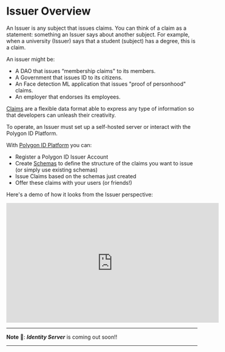 # Issuer Overview

An Issuer is any subject that issues claims. You can think of a claim as a statement: something an Issuer says about another subject. For example, when a university (Issuer) says that a student (subject) has a degree, this is a claim.

An issuer might be: 

- A DAO that issues “membership claims" to its members.
- A Government that issues ID to its citizens.
- An Face detection ML application that issues "proof of personhood" claims. 
- An employer that endorses its employees.

<a href="https://docs.iden3.io/protocol/claims-structure/" target="_blank">Claims</a> are a flexible data format able to express any type of information so that developers can unleash their creativity.

To operate, an Issuer must set up a self-hosted server or interact with the Polygon ID Platform. 

With [Polygon ID Platform](https://platform-test.polygonid.com/) you can: 

- Register a Polygon ID Issuer Account
- Create <a href="https://docs.iden3.io/protocol/claim-schema/" target="_blank">Schemas</a> to define the structure of the claims you want to issue (or simply use existing schemas)
- Issue Claims based on the schemas just created 
- Offer these claims with your users (or friends!)

Here's a demo of how it looks from the Issuer perspective:


<div align="center">
<iframe width="560" height="315" src="https://www.youtube.com/embed/VClUFjs8lh8" title="YouTube video player" frameborder="0" allow="accelerometer; autoplay; clipboard-write; encrypted-media; gyroscope; picture-in-picture" allowfullscreen></iframe>
</div>

---
**Note** &#128221;: ***Identity Server*** is coming out soon!!

---